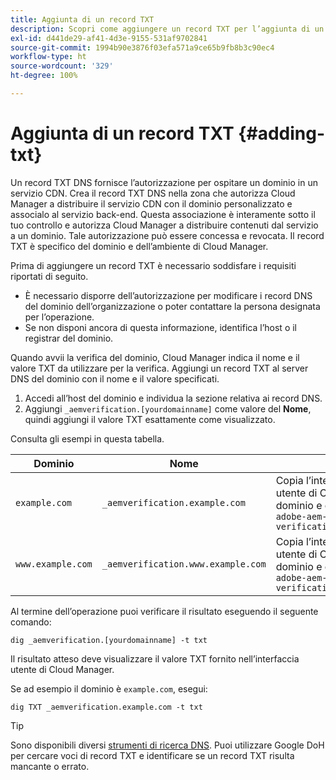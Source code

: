 ```yaml
---
title: Aggiunta di un record TXT
description: Scopri come aggiungere un record TXT per l’aggiunta di un nome di dominio personalizzato in Cloud Manager.
exl-id: d441de29-af41-4d3e-9155-531af9702841
source-git-commit: 1994b90e3876f03efa571a9ce65b9fb8b3c90ec4
workflow-type: ht
source-wordcount: '329'
ht-degree: 100%

---
```


# Aggiunta di un record TXT {#adding-txt}

Un record TXT DNS fornisce l’autorizzazione per ospitare un dominio in un servizio CDN. Crea il record TXT DNS nella zona che autorizza Cloud Manager a distribuire il servizio CDN con il dominio personalizzato e associalo al servizio back-end. Questa associazione è interamente sotto il tuo controllo e autorizza Cloud Manager a distribuire contenuti dal servizio a un dominio. Tale autorizzazione può essere concessa e revocata. Il record TXT è specifico del dominio e dell’ambiente di Cloud Manager.

Prima di aggiungere un record TXT è necessario soddisfare i requisiti riportati di seguito.

* È necessario disporre dell’autorizzazione per modificare i record DNS del dominio dell’organizzazione o poter contattare la persona designata per l’operazione.
* Se non disponi ancora di questa informazione, identifica l’host o il registrar del dominio.

Quando avvii la verifica del dominio, Cloud Manager indica il nome e il valore TXT da utilizzare per la verifica. Aggiungi un record TXT al server DNS del dominio con il nome e il valore specificati.

1. Accedi all’host del dominio e individua la sezione relativa ai record DNS.
1. Aggiungi `_aemverification.[yourdomainname]` come valore del **Nome**, quindi aggiungi il valore TXT esattamente come visualizzato.

Consulta gli esempi in questa tabella.

| Dominio | Nome | Valore TXT |
|--- |--- |---|
| `example.com` | `_aemverification.example.com` | Copia l’intero valore visualizzato nell’interfaccia utente di Cloud Manager. Il valore è specifico del dominio e dell’ambiente. Esempio:<br>`adobe-aem-verification=example.com/[program]/[env]/..*` |
| `www.example.com` | `_aemverification.www.example.com` | Copia l’intero valore visualizzato nell’interfaccia utente di Cloud Manager. Il valore è specifico del dominio e dell’ambiente. Esempio:<br>`adobe-aem-verification=www.example.com/[program]/[env]/..*` |

Al termine dell’operazione puoi verificare il risultato eseguendo il seguente comando:

```shell
dig _aemverification.[yourdomainname] -t txt
```

Il risultato atteso deve visualizzare il valore TXT fornito nell’interfaccia utente di Cloud Manager.

Se ad esempio il dominio è `example.com`, esegui:

```shell
dig TXT _aemverification.example.com -t txt
```

>[!TIP]
>
>Sono disponibili diversi [strumenti di ricerca DNS](https://www.ultratools.com/tools/dnsLookup). Puoi utilizzare Google DoH per cercare voci di record TXT e identificare se un record TXT risulta mancante o errato.

